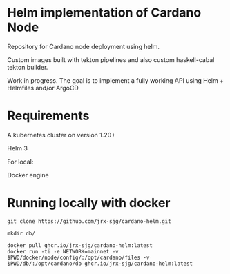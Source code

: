 # Helm implementation of Cardano Node
Repository for Cardano node deployment using helm.

Custom images built with tekton pipelines and also custom haskell-cabal tekton builder. 

Work in progress. The goal is to implement a fully working API using Helm + Helmfiles and/or ArgoCD

# Requirements

A kubernetes cluster on version 1.20+

Helm 3

For local:

Docker engine

# Running locally with docker

```
git clone https://github.com/jrx-sjg/cardano-helm.git

mkdir db/

docker pull ghcr.io/jrx-sjg/cardano-helm:latest
docker run -ti -e NETWORK=mainnet -v $PWD/docker/node/config/:/opt/cardano/files -v $PWD/db/:/opt/cardano/db ghcr.io/jrx-sjg/cardano-helm:latest
```
